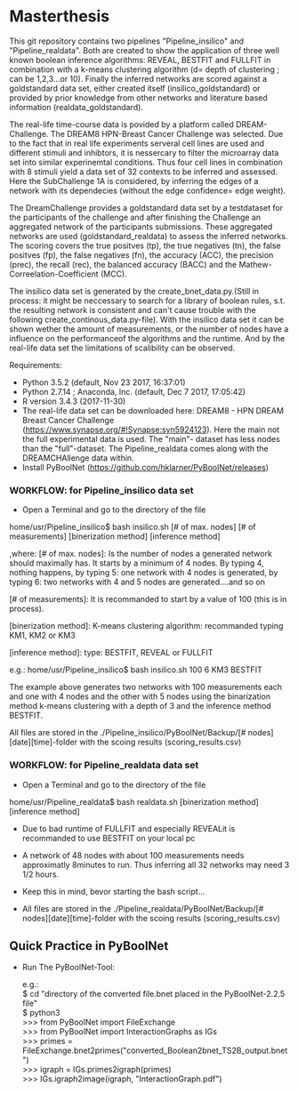 # Masterthesis #

This git repository contains two pipelines "Pipeline_insilico" and "Pipeline_realdata". Both are created to show the application of three well known boolean inference algorithms: REVEAL, BESTFIT and FULLFIT in combination with a k-means clustering algorithm (d= depth of clustering ; can be 1,2,3...or 10). Finally the inferred networks are scored against a goldstandard data set, either created itself (insilico_goldstandard) or provided by prior knowledge from other networks and literature based information (realdata_goldstandard).

The real-life time-course data is povided by a platform called DREAM-Challenge. The DREAM8 HPN-Breast Cancer Challenge was selected. Due to the fact that in real life experiments serveral cell lines are used and different stimuli and inhibtors, it is nessercary to filter the microarray data set into similar experinemtal conditions. Thus four cell lines in combination with 8 stimuli yield a data set of 32 contexts to be inferred and assessed. Here the SubChallenge 1A is considered, by inferring the edges of a network with its dependecies (without the edge confidence= edge weight).

The DreamChallenge provides a goldstandard data set by a testdataset for the participants of the challenge and after finishing the Challenge an aggregated network of the participants submissions. These aggregated networks are used (goldstandard_realdata) to assess the inferred networks. The scoring covers the true positves (tp), the true negatives (tn), the false positves (fp), the false negatives (fn), the accuracy (ACC), the precision (prec), the recall (rec), the balanced accuracy (BACC) and the Mathew-Correelation-Coefficient (MCC).

The insilico data set is generated by the create_bnet_data.py.(Still in process: it might be neccessary to search for a library of boolean rules, s.t. the resulting network is consistent and can't cause trouble with the following create_continous_data.py-file). With the insilico data set it can be shown wether the amount of measurements, or the number of nodes have a influence on the performanceof the algorithms and the runtime. And by the real-life data set the limitations of scalibility can be observed.

Requirements:

- Python 3.5.2 (default, Nov 23 2017, 16:37:01)
- Python 2.7.14 ; Anaconda, Inc. (default, Dec  7 2017, 17:05:42)
- R version 3.4.3 (2017-11-30)
- The real-life data set can be downloaded here: DREAM8 - HPN DREAM Breast Cancer Challenge (https://www.synapse.org/#!Synapse:syn5924123). Here the main not the full experimental data is used. The "main"- dataset has less nodes than the "full"-dataset. The Pipeline_realdata comes along with the DREAMCHAllenge  data within.
- Install PyBoolNet (https://github.com/hklarner/PyBoolNet/releases)

### WORKFLOW: for Pipeline_insilico data set ###

- Open a Terminal and go to the directory of the file

home/usr/Pipeline_insilico$ bash insilico.sh [# of max. nodes] [# of measurements] [binerization method] [inference method]

,where:
[# of max. nodes]: Is the number of nodes a generated network should maximally has. It starts by a minimum of 4 nodes. By typing 4, nothing happens, by typing 5: one network with 4 nodes is generated, by typing 6: two networks with 4 and 5 nodes are generated....and so on

[# of measurements]: It is recommanded to start by a value of 100 (this is in process). 

[binerization method]: K-means clustering algorithm: recommanded typing KM1, KM2 or KM3

[inference method]: type: BESTFIT, REVEAL or FULLFIT 

e.g.: home/usr/Pipeline_insilico$ bash insilico.sh 100 6 KM3 BESTFIT

The example above generates two networks with 100 measurements each and one with 4 nodes and the other with 5 nodes using the binarization method k-means clustering with a depth of 3 and the inference method BESTFIT.

All files are stored in the ./Pipeline_insilico/PyBoolNet/Backup/[# nodes][date][time]-folder with the scoing results (scoring_results.csv)

### WORKFLOW: for Pipeline_realdata data set ###


- Open a Terminal and go to the directory of the file

home/usr/Pipeline_realdata$ bash realdata.sh [binerization method] [inference method]

- Due to bad runtime of FULLFIT and especially REVEALit is recommanded to use BESTFIT on your local pc
- A network of 48 nodes with about 100 measurements needs approximatly 8minutes to run. Thus inferring all 32 networks may need 3 1/2 hours. 
- Keep this in mind, bevor starting the bash script...

- All files are stored in the ./Pipeline_realdata/PyBoolNet/Backup/[# nodes][date][time]-folder 
with the scoing results (scoring_results.csv)

## Quick Practice in PyBoolNet ##

- Run The PyBoolNet-Tool:
 
   e.g.:<br/> 
         $ cd \"directory of the converted file.bnet placed in the PyBoolNet-2.2.5 file\"<br/>
         $ python3<br/> 
       >>> from PyBoolNet import FileExchange<br/> 
       >>> from PyBoolNet import InteractionGraphs as IGs<br/> 
       >>> primes = FileExchange.bnet2primes(\"converted_Boolean2bnet_TS2B_output.bnet\")<br/> 
       >>> igraph = IGs.primes2igraph(primes)<br/> 
       >>> IGs.igraph2image(igraph, \"InteractionGraph.pdf\")<br/> 
       

